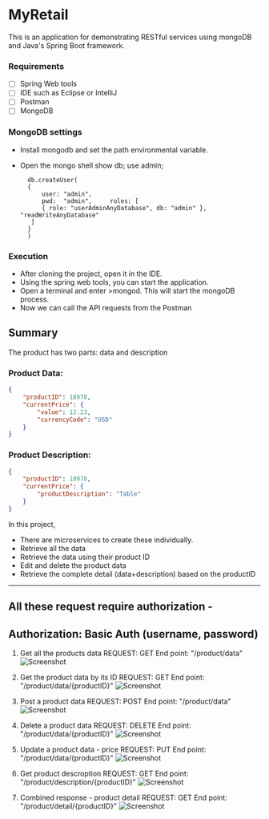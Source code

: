 # MyRetail
This is an application for demonstrating RESTful services using mongoDB and Java's Spring Boot framework.

### Requirements
- [ ] Spring Web tools
- [ ] IDE such as Eclipse or IntelliJ
- [ ] Postman
- [ ] MongoDB

### MongoDB settings
- Install mongodb and set the path environmental variable.
- Open the mongo shell
        show db;
        use admin;

        
        db.createUser(
        {
            user: "admin",
            pwd:  "admin",     roles: [
            { role: "userAdminAnyDatabase", db: "admin" }, "readWriteAnyDatabase"
         ]
        }
        )
        


### Execution
- After cloning the project, open it in the IDE.
- Using the spring web tools, you can start the application.
- Open a terminal and enter >mongod. This will start the mongoDB process.
- Now we can call the API requests from the Postman

## Summary
The product has two parts: data and description
### Product Data:
```json
{
    "productID": 18978,
    "currentPrice": {
        "value": 12.23,
        "currencyCode": "USD"
    }
}
```

### Product Description:
```json
{
    "productID": 18978,
    "currentPrice": {
        "productDescription": "Table"
    }
}
```

In this project, 
- There are microservices to create these individually.
- Retrieve all the data
- Retrieve the data using their product ID
- Edit and delete the product data
- Retrieve the complete detail (data+description) based on the productID

***

## All these request require authorization - 
## Authorization: Basic Auth (username, password)

1. Get all the products data
REQUEST: GET 
End point: "/product/data"
![Screenshot](https://github.com/DrOctopusCodes/MyRetail/blob/main/screenshots/GetAllProductData.PNG)



2. Get the product data by its ID
REQUEST: GET 
End point: "/product/data/{productID}"
![Screenshot](https://github.com/DrOctopusCodes/MyRetail/blob/main/screenshots/GetProductDataByID.PNG)



3. Post a product data
REQUEST: POST
End point: "/product/data"
![Screenshot](https://github.com/DrOctopusCodes/MyRetail/blob/main/screenshots/PostProductData.PNG)



4. Delete a product data
REQUEST: DELETE
End point: "/product/data/{productID}"
![Screenshot](https://github.com/DrOctopusCodes/MyRetail/blob/main/screenshots/DeleteProductData.PNG)



5. Update a product data - price
REQUEST: PUT
End point: "/product/data/{productID}"
![Screenshot](https://github.com/DrOctopusCodes/MyRetail/blob/main/screenshots/PutUpdateProductData.PNG)



6. Get product descroption
REQUEST: GET
End point: "/product/description/{productID}"
![Screenshot](https://github.com/DrOctopusCodes/MyRetail/blob/main/screenshots/GetProductDescription.PNG)



7. Combined response - product detail
REQUEST: GET
End point: "/product/detail/{productID}"
![Screenshot](https://github.com/DrOctopusCodes/MyRetail/blob/main/screenshots/CombinedResponse.PNG)



